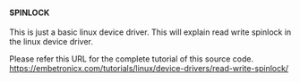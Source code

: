 
#### SPINLOCK

This is just a basic linux device driver. This will explain read write spinlock in the linux device driver.

Please refer this URL for the complete tutorial of this source code.
https://embetronicx.com/tutorials/linux/device-drivers/read-write-spinlock/
